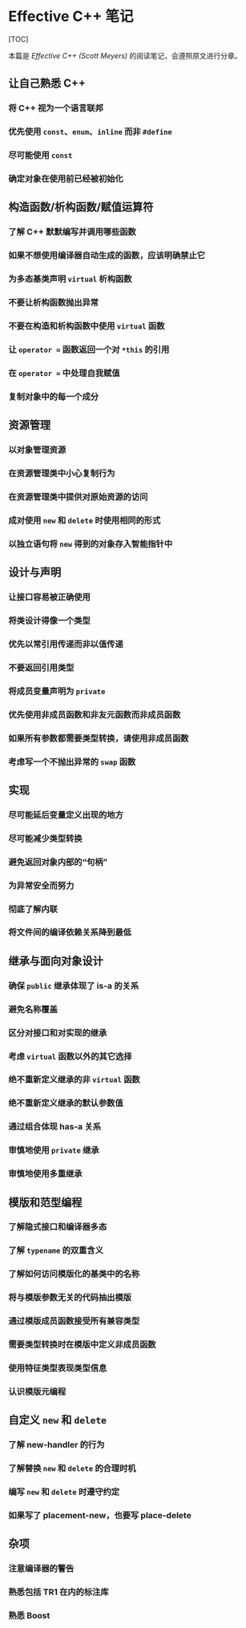 # Effective C++ 笔记

[TOC]

本篇是 *Effective C++ (Scott Meyers)* 的阅读笔记，会遵照原文进行分章。

## 让自己熟悉 **C++**

### 将 **C++** 视为一个语言联邦

### 优先使用 `const`、`enum`、`inline` 而非 `#define`

### 尽可能使用 `const`

### 确定对象在使用前已经被初始化

## 构造函数/析构函数/赋值运算符

### 了解 **C++** 默默编写并调用哪些函数

### 如果不想使用编译器自动生成的函数，应该明确禁止它

### 为多态基类声明 `virtual` 析构函数

### 不要让析构函数抛出异常

### 不要在构造和析构函数中使用 `virtual` 函数

### 让 `operator =` 函数返回一个对 `*this` 的引用

### 在 `operator =` 中处理自我赋值

### 复制对象中的每一个成分

## 资源管理

### 以对象管理资源

### 在资源管理类中小心复制行为

### 在资源管理类中提供对原始资源的访问

### 成对使用 `new` 和 `delete` 时使用相同的形式

### 以独立语句将 `new` 得到的对象存入智能指针中

## 设计与声明

### 让接口容易被正确使用

### 将类设计得像一个类型

### 优先以常引用传递而非以值传递

### 不要返回引用类型

### 将成员变量声明为 `private`

### 优先使用非成员函数和非友元函数而非成员函数

### 如果所有参数都需要类型转换，请使用非成员函数

### 考虑写一个不抛出异常的 `swap` 函数

## 实现

### 尽可能延后变量定义出现的地方

### 尽可能减少类型转换

### 避免返回对象内部的“句柄”

### 为异常安全而努力

### 彻底了解内联

### 将文件间的编译依赖关系降到最低

## 继承与面向对象设计

### 确保 `public` 继承体现了 is-a 的关系

### 避免名称覆盖

### 区分对接口和对实现的继承

### 考虑 `virtual` 函数以外的其它选择

### 绝不重新定义继承的非 `virtual` 函数

### 绝不重新定义继承的默认参数值

### 通过组合体现 has-a 关系

### 审慎地使用 `private` 继承

### 审慎地使用多重继承

## 模版和范型编程

### 了解隐式接口和编译器多态

### 了解 `typename` 的双重含义

### 了解如何访问模版化的基类中的名称

### 将与模版参数无关的代码抽出模版

### 通过模版成员函数接受所有兼容类型

### 需要类型转换时在模版中定义非成员函数

### 使用特征类型表现类型信息

### 认识模版元编程

## 自定义 `new` 和 `delete`

### 了解 new-handler 的行为

### 了解替换 `new` 和 `delete` 的合理时机

### 编写 `new` 和 `delete` 时遵守约定

### 如果写了 placement-new，也要写 place-delete

## 杂项

### 注意编译器的警告

### 熟悉包括 **TR1** 在内的标注库

### 熟悉 **Boost**

